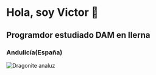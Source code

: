 # Hola, soy Victor 👋
## Programdor estudiado DAM en Ilerna

### Andulicía(España)
![Dragonite analuz](https://pbs.twimg.com/media/EvTu0czXMAEwN7B.jpg)

<!--
**VictorB-05/VictorB-05** is a ✨ _special_ ✨ repository because its `README.md` (this file) appears on your GitHub profile.

Here are some ideas to get you started:

- 🔭 I’m currently working on ...
- 🌱 I’m currently learning ...
- 👯 I’m looking to collaborate on ...
- 🤔 I’m looking for help with ...
- 💬 Ask me about ...
- 📫 How to reach me: ...
- 😄 Pronouns: ...
- ⚡ Fun fact: ...
-->
